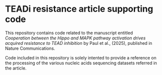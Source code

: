 # TEADi resistance article supporting code

This repository contains code related to the manuscript entitled *Cooperation between the Hippo and MAPK pathway activation drives acquired resistance to TEAD inhibition* by Paul et al., (2025), published in Nature Communications. 

Code included in this repository is solely intented to provide a reference on the processing of the various nucleic acids sequencing datasets referred in the article. 
